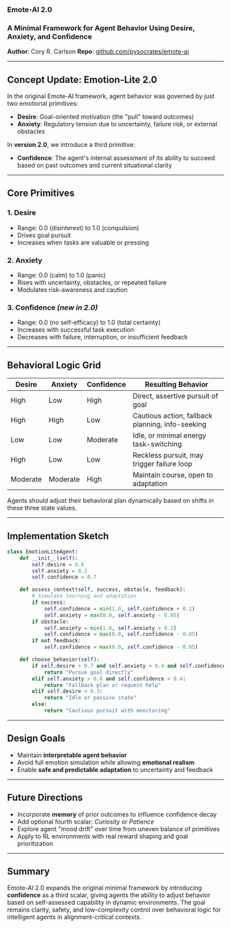 ### Emote-AI 2.0

### A Minimal Framework for Agent Behavior Using Desire, Anxiety, and Confidence

**Author**: Cory R. Carlson
**Repo**: [github.com/pysocrates/emote-ai](https://github.com/pysocrates/emote-ai)

---

## Concept Update: Emotion-Lite 2.0

In the original Emote-AI framework, agent behavior was governed by just two emotional primitives:

* **Desire**: Goal-oriented motivation (the "pull" toward outcomes)
* **Anxiety**: Regulatory tension due to uncertainty, failure risk, or external obstacles

In **version 2.0**, we introduce a third primitive:

* **Confidence**: The agent's internal assessment of its ability to succeed based on past outcomes and current situational clarity

---

## Core Primitives

### 1. **Desire**

* Range: 0.0 (disinterest) to 1.0 (compulsion)
* Drives goal pursuit
* Increases when tasks are valuable or pressing

### 2. **Anxiety**

* Range: 0.0 (calm) to 1.0 (panic)
* Rises with uncertainty, obstacles, or repeated failure
* Modulates risk-awareness and caution

### 3. **Confidence** *(new in 2.0)*

* Range: 0.0 (no self-efficacy) to 1.0 (total certainty)
* Increases with successful task execution
* Decreases with failure, interruption, or insufficient feedback

---

## Behavioral Logic Grid

| Desire   | Anxiety  | Confidence | Resulting Behavior                               |
| -------- | -------- | ---------- | ------------------------------------------------ |
| High     | Low      | High       | Direct, assertive pursuit of goal                |
| High     | High     | Low        | Cautious action, fallback planning, info-seeking |
| Low      | Low      | Moderate   | Idle, or minimal energy task-switching           |
| High     | Low      | Low        | Reckless pursuit, may trigger failure loop       |
| Moderate | Moderate | High       | Maintain course, open to adaptation              |

Agents should adjust their behavioral plan dynamically based on shifts in these three state values.

---

## Implementation Sketch

```python
class EmotionLiteAgent:
    def __init__(self):
        self.desire = 0.6
        self.anxiety = 0.2
        self.confidence = 0.7

    def assess_context(self, success, obstacle, feedback):
        # Simulate learning and adaptation
        if success:
            self.confidence = min(1.0, self.confidence + 0.1)
            self.anxiety = max(0.0, self.anxiety - 0.05)
        if obstacle:
            self.anxiety = min(1.0, self.anxiety + 0.1)
            self.confidence = max(0.0, self.confidence - 0.05)
        if not feedback:
            self.confidence = max(0.0, self.confidence - 0.05)

    def choose_behavior(self):
        if self.desire > 0.7 and self.anxiety < 0.4 and self.confidence > 0.6:
            return "Pursue goal directly"
        elif self.anxiety > 0.6 and self.confidence < 0.4:
            return "Fallback plan or request help"
        elif self.desire < 0.3:
            return "Idle or passive state"
        else:
            return "Cautious pursuit with monitoring"
```

---

##  Design Goals

* Maintain **interpretable agent behavior**
* Avoid full emotion simulation while allowing **emotional realism**
* Enable **safe and predictable adaptation** to uncertainty and feedback

---

##  Future Directions

* Incorporate **memory** of prior outcomes to influence confidence decay
* Add optional fourth scalar: *Curiosity* or *Patience*
* Explore agent "mood drift" over time from uneven balance of primitives
* Apply to RL environments with real reward shaping and goal prioritization

---

##  Summary

Emote-AI 2.0 expands the original minimal framework by introducing **confidence** as a third scalar, giving agents the ability to adjust behavior based on self-assessed capability in dynamic environments. The goal remains clarity, safety, and low-complexity control over behavioral logic for intelligent agents in alignment-critical contexts.

